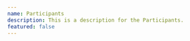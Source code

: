 ```yaml
---
name: Participants
description: This is a description for the Participants.
featured: false
---
```

